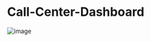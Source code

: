 # Call-Center-Dashboard
![image](https://github.com/MatthewEvansH/Call-Center-Dashboard/assets/85978388/e36e92a6-d922-416a-8de8-31bb342924e9)
